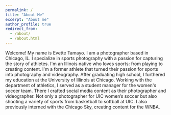 ```yaml
---
permalink: /
title: "About Me"
excerpt: "About me"
author_profile: true
redirect_from: 
  - /about/
  - /about.html
---
```


Welcome! My name is Evette Tamayo. I am a photographer based in Chicago, IL. I specialize in sports photography with a passion for capturing the story of athletes. I'm an Illinois native who loves sports: from playing to creating content. I'm a former athlete that turned their passion for sports into photography and videography. After graduating high school, I furthered my education at the University of Illinois at Chicago. Working with the department of athletics, I served as a student manager for the women's soccer team. There I crafted social media content as their photographer and videographer. Not only a photographer for UIC women’s soccer but also shooting a variety of sports from basketball to softball at UIC. I also previously interned with the Chicago Sky, creating content for the WNBA.


